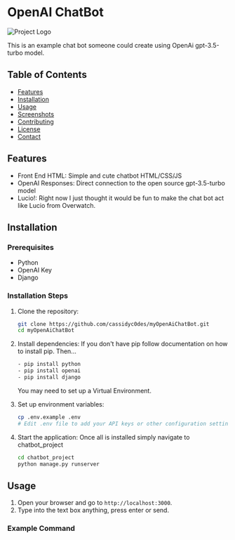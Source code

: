 # OpenAI ChatBot

![Project Logo](link-to-logo.png)

This is an example chat bot someone could create using OpenAi gpt-3.5-turbo model.

## Table of Contents

- [Features](#features)
- [Installation](#installation)
- [Usage](#usage)
- [Screenshots](#screenshots)
- [Contributing](#contributing)
- [License](#license)
- [Contact](#contact)

## Features

- Front End HTML: Simple and cute chatbot HTML/CSS/JS
- OpenAI Responses: Direct connection to the open source gpt-3.5-turbo model
- Lucio!: Right now I just thought it would be fun to make the chat bot act like Lucio from Overwatch. 

## Installation

### Prerequisites

- Python
- OpenAI Key
- Django

### Installation Steps

1. Clone the repository:
    ```sh
    git clone https://github.com/cassidyc0des/myOpenAiChatBot.git
    cd myOpenAiChatBot
    ```

2. Install dependencies:
    If you don't have pip follow documentation on how to install pip.
    Then...
    ```sh
    - pip install python
    - pip install openai
    - pip install django
    ```
    You may need to set up a Virtual Environment.

4. Set up environment variables:
    ```sh
    cp .env.example .env
    # Edit .env file to add your API keys or other configuration settings
    ```

5. Start the application:
    Once all is installed simply navigate to chatbot_project
    ```sh
    cd chatbot_project
    python manage.py runserver
    ```

## Usage

1. Open your browser and go to `http://localhost:3000`.
2. Type into the text box anything, press enter or send. 

### Example Command

